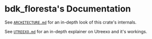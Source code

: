 # bdk_floresta's Documentation

See [`ARCHITECTURE.md`](./docs/ARCHITECTURE.md) for an in-depth look of this crate's internals.

See [`UTREEXO.md`](./docs/UTREEXO.md) for an in-depth explainer on Utreexo and it's workings.
